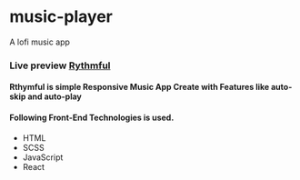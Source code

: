 # music-player
 A lofi music app
<h3>Live preview <a href="https://rythmful.netlify.app/">Rythmful</a></h3>

<h4>Rthymful is simple Responsive Music App Create with Features like auto-skip and auto-play</h4>
<h4>Following Front-End Technologies is used.</h4>
<ul>
  <li>HTML</li>
  <li>SCSS</li>
  <li>JavaScript</li>
  <li>React</li>
</ul>
